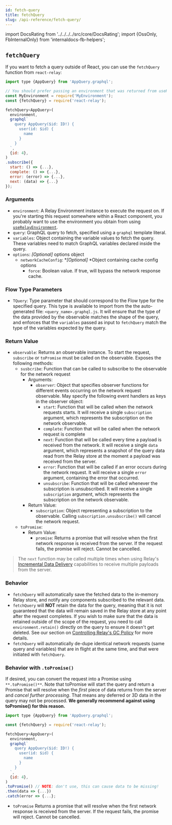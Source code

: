 ```yaml
---
id: fetch-query
title: fetchQuery
slug: /api-reference/fetch-query/
---
```


import DocsRating from '../../../../src/core/DocsRating';
import {OssOnly, FbInternalOnly} from 'internaldocs-fb-helpers';

## `fetchQuery`

If you want to fetch a query outside of React, you can use the `fetchQuery` function from `react-relay`:

```js
import type {AppQuery} from 'AppQuery.graphql';

// You should prefer passing an environment that was returned from useRelayEnvironment()
const MyEnvironment = require('MyEnvironment');
const {fetchQuery} = require('react-relay');

fetchQuery<AppQuery>(
  environment,
  graphql`
    query AppQuery($id: ID!) {
      user(id: $id) {
        name
      }
    }
  `,
  {id: 4},
)
.subscribe({
  start: () => {...},
  complete: () => {...},
  error: (error) => {...},
  next: (data) => {...}
});
```

### Arguments

* `environment`: A Relay Environment instance to execute the request on. If you're starting this request somewhere within a React component, you probably want to use the environment you obtain from using [`useRelayEnvironment`](../use-relay-environment/).
* `query`: GraphQL query to fetch, specified using a `graphql` template literal.
* `variables`: Object containing the variable values to fetch the query. These variables need to match GraphQL variables declared inside the query.
* `options`: *_[Optional]_* options object
    * `networkCacheConfig`: *_[Optional]_ *Object containing cache config options
        * `force`: Boolean value. If true, will bypass the network response cache.

### Flow Type Parameters

* `TQuery`: Type parameter that should correspond to the Flow type for the specified query. This type is available to import from the the auto-generated file: `<query_name>.graphql.js`. It will ensure that the type of the data provided by the observable matches the shape of the query, and enforces that the `variables` passed as input to `fetchQuery` match the type of the variables expected by the query.

### Return Value

* `observable`: Returns an observable instance. To start the request, `subscribe` or `toPromise` must be called on the observable. Exposes the following methods:
    * `susbcribe`: Function that can be called to subscribe to the observable for the network request
        * Arguments:
            * `observer`: Object that specifies observer functions for different events occurring on the network request observable. May specify the following event handlers as keys in the observer object:
                * `start`: Function that will be called when the network requests starts. It will receive a single `subscription` argument, which represents the subscription on the network observable.
                * `complete`: Function that will be called when the network request is complete
                * `next`: Function that will be called every time a payload is received from the network. It will receive a single `data` argument, which represents a snapshot of the query data read from the Relay store at the moment a payload was received from the server.
                * `error`:  Function that will be called if an error occurs during the network request. It will receive a single `error` argument, containing the error that occurred.
                * `unsubscribe`: Function that will be called whenever the subscription is unsubscribed. It will receive a single `subscription` argument, which represents the subscription on the network observable.
        * Return Value:
            * `subscription`: Object representing a subscription to the observable. Calling `subscription.unsubscribe()` will cancel the network request.
    * `toPromise`:
        * Return Value:
            * `promise`: Returns a promise that will resolve when the first network response is received from the server. If the request fails, the promise will reject. Cannot be cancelled.

<FbInternalOnly>

> The `next` function may be called multiple times when using Relay's [Incremental Data Delivery](../../guides/incremental-data-delivery/) capabilities to receive multiple payloads from the server.

</FbInternalOnly>

### Behavior

* `fetchQuery` will automatically save the fetched data to the in-memory Relay store, and notify any components subscribed to the relevant data.
* `fetchQuery` will **NOT** retain the data for the query, meaning that it is not guaranteed that the data will remain saved in the Relay store at any point after the request completes. If you wish to make sure that the data is retained outside of the scope of the request, you need to call `environment.retain()` directly on the query to ensure it doesn't get deleted. See our section on [Controlling Relay's GC Policy](../../guided-tour/reusing-cached-data/availability-of-data) for more details.
* `fetchQuery` will automatically de-dupe identical network requests (same query and variables) that are in flight at the same time, and that were initiated with `fetchQuery`.


### Behavior with `.toPromise()`

If desired, you can convert the request into a Promise using `**.toPromise()**`. Note that toPromise will start the query and return a Promise that will resolve when the *first* piece of data returns from the server and *cancel further processing*. That means any deferred or 3D data in the query may not be processed. **We generally recommend against using toPromise() for this reason.**

```js
import type {AppQuery} from 'AppQuery.graphql';

const {fetchQuery} = require('react-relay');

fetchQuery<AppQuery>(
  environment,
  graphql`
    query AppQuery($id: ID!) {
      user(id: $id) {
        name
      }
    }
  `,
  {id: 4},
)
.toPromise() // NOTE: don't use, this can cause data to be missing!
.then(data => {...})
.catch(error => {...};
```

* `toPromise` Returns a promise that will resolve when the first network response is received from the server. If the request fails, the promise will reject. Cannot be cancelled.

<DocsRating />

